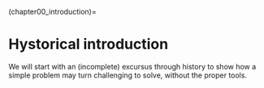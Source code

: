 (chapter00_introduction)=

# Hystorical introduction

We will start with an (incomplete) excursus through history to show how a simple
problem may turn challenging to solve, without the proper tools. 

